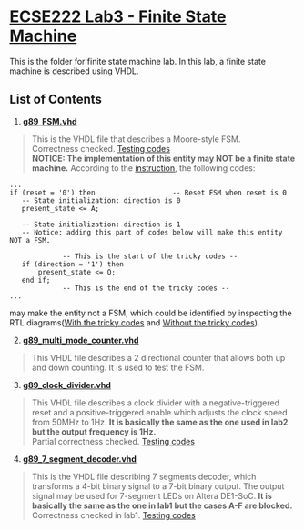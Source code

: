 # [ECSE222 Lab3 - Finite State Machine](https://github.com/Catosine/ECSE222_Digital_Logics/blob/master/Lab3/Lab%20Assignment3.pdf)
This is the folder for finite state machine lab. In this lab, a finite state machine is described using VHDL.  

## List of Contents
1. [**__g89_FSM.vhd__**](https://github.com/Catosine/ECSE222_Digital_Logics/blob/master/Lab3/code/g89_FSM.vhd)  
> This is the VHDL file that describes a Moore-style FSM.  
> Correctness checked. [Testing codes](https://github.com/Catosine/ECSE222_Digital_Logics/blob/master/Lab3/code/g89_FSM.vht)  
> **NOTICE: The implementation of this entity may NOT be a finite state machine.** According to the [instruction](https://github.com/Catosine/ECSE222_Digital_Logics/blob/master/Lab3/Lab%20Assignment3.pdf), the following codes:  
 ~~~~
...
if (reset = '0') then 					-- Reset FSM when reset is 0
	-- State initialization: direction is 0
	present_state <= A;
		
	-- State initialization: direction is 1
	-- Notice: adding this part of codes below will make this entity NOT a FSM.
	
			  -- This is the start of the tricky codes --
	if (direction = '1') then
		present_state <= O;
	end if;
			  -- This is the end of the tricky codes --
...
~~~~
may make the entity not a FSM, which could be identified by inspecting the RTL diagrams([With the tricky codes](https://github.com/Catosine/ECSE222_Digital_Logics/blob/master/Lab3/RTL/FSM_noSM_RTL.pdf) and [Without the tricky codes](https://github.com/Catosine/ECSE222_Digital_Logics/blob/master/Lab3/RTL/FSM_RTL.pdf)).  

2. [**__g89_multi_mode_counter.vhd__**](https://github.com/Catosine/ECSE222_Digital_Logics/blob/master/Lab3/code/g89_multi_mode_counter.vhd)  
> This VHDL file describes a 2 directional counter that allows both up and down counting. It is used to test the FSM.  

3. [**__g89_clock_divider.vhd__**](https://github.com/Catosine/ECSE222_Digital_Logics/blob/master/Lab3/code/g89_clock_divider.vhd)  
> This VHDL file describes a clock divider with a negative-triggered reset and a positive-triggered enable which adjusts the clock speed from 50MHz to 1Hz. __It is basically the same as the one used in lab2 but the output frequency is 1Hz.__  
> Partial correctness checked. [Testing codes](https://github.com/Catosine/ECSE222---VHDL/blob/master/Lab2/g89_clock_divider.vht)  

4. [**__g89_7_segment_decoder.vhd__**](https://github.com/Catosine/ECSE222_Digital_Logics/blob/master/Lab3/code/g89_7_segment_decoder.vhd)  
> This is the VHDL file describing 7 segments decoder, which transforms a 4-bit binary signal to a 7-bit binary output. The output signal may be used for 7-segment LEDs on Altera DE1-SoC. __It is basically the same as the one in lab1 but the cases A-F are blocked.__  
> Correctness checked in lab1. [Testing codes](https://github.com/Catosine/ECSE222_Digital_Logics/blob/master/Lab1/code/g89_7_segment_decoder.vht)  
